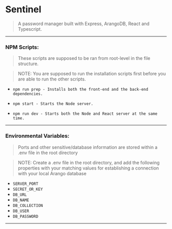 # Sentinel

> A password manager built with Express, ArangoDB, React and Typescript.

---

### NPM Scripts:

> These scripts are supposed to be ran from root-level in the file structure.

> NOTE: You are supposed to run the installation scripts first before you are able to run the other scripts.

- `npm run prep - Installs both the front-end and the back-end dependencies.`

- `npm start - Starts the Node server.`

- `npm run dev - Starts both the Node and React server at the same time.`

---

### Environmental Variables:

> Ports and other sensitive/database information are stored within a .env file in the root directory

> NOTE: Create a .env file in the root directory, and add the following properties with your matching values for establishing a connection with your local Arango database

- `SERVER_PORT`
- `SECRET_OR_KEY`
- `DB_URL`
- `DB_NAME`
- `DB_COLLECTION`
- `DB_USER`
- `DB_PASSWORD`

---
